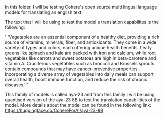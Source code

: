 In this folder, I will be testing Cohere's open source multi lingual language models for translating an english text.

The text that I will be using to test the model's translation capabilites is the following:

'''Vegetables are an essential component of a healthy diet, providing a rich source of vitamins,
minerals, fiber, and antioxidants. They come in a wide variety of types and colors, each offering unique
health benefits. Leafy greens like spinach and kale are packed with iron and calcium, while root vegetables
like carrots and sweet potatoes are high in beta-carotene and vitamin A. Cruciferous vegetables such as
broccoli and Brussels sprouts contain compounds that may have cancer-preventive properties.
Incorporating a diverse array of vegetables into daily meals can support overall health,
boost immune function, and reduce the risk of chronic diseases.'''

This family of models is called aya-23 and from this family I will be using quantised version of the aya-23 8B to test the translation capabilities of the model.
More details about the model can be found in the following link: https://huggingface.co/CohereForAI/aya-23-8B


